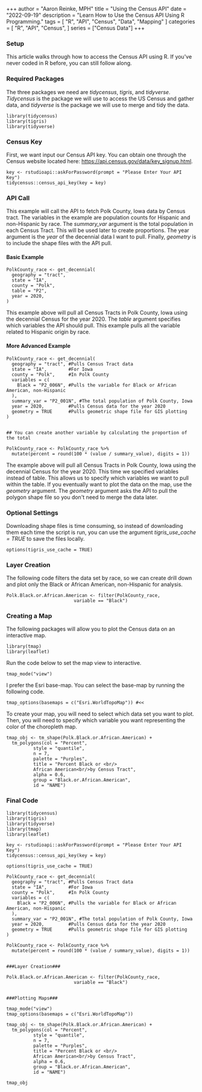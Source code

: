 +++
author = "Aaron Reinke, MPH"
title = "Using the Census API"
date = "2022-09-19"
description = "Learn How to Use the Census API Using R Programming."
tags = [
    "R",
    "API",
    "Census",
    "Data",
    "Mapping"
]
categories = [
    "R",
    "API",
    "Census",
]
series = ["Census Data"]
+++
 
<!--more-->

### Setup

This article walks through how to access the Census API using R. If you've never
coded in R before, you can still follow along.


### Required Packages

The three packages we need are *tidycensus*, *tigris*, and *tidyverse*. *Tidycensus* is the package we will use to access the US Census and gather data, and *tidyverse* is the package we will use to merge and tidy the data.

```(r)
library(tidycensus)
library(tigris)
library(tidyverse)
```

### Census Key

First, we want input our Census API key. You can obtain one through the Census website located here: https://api.census.gov/data/key_signup.html.

```(r)
key <- rstudioapi::askForPassword(prompt = "Please Enter Your API Key")
tidycensus::census_api_key(key = key)
```

### API Call
This example will call the API to fetch Polk County, Iowa data by Census tract. The variables in the example are population counts for Hispanic and non-Hispanic by race. The *summary_var* argument is the total population in each Census Tract. This will be used later to create proportions. The year argument is the *year* of the decennial data I want to pull. Finally, *geometry* is to include the shape files with the API pull.

#### Basic Example

```{r}
PolkCounty_race <- get_decennial(
  geography = "tract",
  state = "IA",
  county = "Polk",
  table = "P2",
  year = 2020,
) 
```
This example above will pull all Census Tracts in Polk County, Iowa using the decennial
Census for the year 2020. The *table* argument specifies which variables the API should pull. This example pulls all the variable related to Hispanic origin by race.

#### More Advanced Example
```{r}
PolkCounty_race <- get_decennial(
  geography = "tract", #Pulls Census Tract data
  state = "IA",        #For Iowa
  county = "Polk",     #In Polk County
  variables = c(
    Black = "P2_006N", #Pulls the variable for Black or African American, non-Hispanic
  ),
  summary_var = "P2_001N", #The total population of Polk County, Iowa
  year = 2020,         #Pulls Census data for the year 2020
  geometry = TRUE      #Pulls geometric shape file for GIS plotting
) 


## You can create another variable by calculating the proportion of the total 

PolkCounty_race <- PolkCounty_race %>%
  mutate(percent = round(100 * (value / summary_value), digits = 1))
```
The example above will pull all Census Tracts in Polk County, Iowa using the decennial
Census for the year 2020. This time we specified variables instead of table. This allows us to specify which variables we want to pull within the table. If you eventually want to plot the data on the map, use the *geometry* argument. The *geometry* argument asks the API to pull the polygon shape file so you don't need to merge the data later. 

### Optional Settings
Downloading shape files is time consuming, so instead of downloading them each time the script is run, you can use the argument *tigris_use_cache = TRUE* to save the files locally.

```{r}
options(tigris_use_cache = TRUE)
```

### Layer Creation

The following code filters the data set by race, so we can create drill down and plot only the Black or African American, non-Hispanic for analysis.


```{r}
Polk.Black.or.African.American <- filter(PolkCounty_race, 
                         variable == "Black")

```


### Creating a Map

The following packages will allow you to plot the Census data on an interactive map.

```{r}
library(tmap)
library(leaflet)
```

Run the code below to set the map view to interactive.

```{r}
tmap_mode("view")
```

I prefer the Esri base-map. You can select the base-map by running the following code.
```{r}
tmap_options(basemaps = c("Esri.WorldTopoMap")) #<<
```

To create your map, you will need to select which data set you want to plot. Then, you will need to specify which variable you want representing the color of the choropleth map.

```{r}
tmap_obj <- tm_shape(Polk.Black.or.African.American) +
  tm_polygons(col = "Percent",
          style = "quantile",
          n = 7,
          palette = "Purples",
          title = "Percent Black or <br/>
          African American<br/>by Census Tract",
          alpha = 0.6,
          group = "Black.or.African.American",
          id = "NAME")
```

### Final Code

```(r)
library(tidycensus)
library(tigris)
library(tidyverse)
library(tmap)
library(leaflet)

key <- rstudioapi::askForPassword(prompt = "Please Enter Your API Key")
tidycensus::census_api_key(key = key)

options(tigris_use_cache = TRUE)

PolkCounty_race <- get_decennial(
  geography = "tract", #Pulls Census Tract data
  state = "IA",        #For Iowa
  county = "Polk",     #In Polk County
  variables = c(
    Black = "P2_006N", #Pulls the variable for Black or African American, non-Hispanic
  ),
  summary_var = "P2_001N", #The total population of Polk County, Iowa
  year = 2020,         #Pulls Census data for the year 2020
  geometry = TRUE      #Pulls geometric shape file for GIS plotting
) 

PolkCounty_race <- PolkCounty_race %>%
  mutate(percent = round(100 * (value / summary_value), digits = 1))
  

###Layer Creation###

Polk.Black.or.African.American <- filter(PolkCounty_race, 
                         variable == "Black")
                         
                         
###Plotting Maps###

tmap_mode("view")
tmap_options(basemaps = c("Esri.WorldTopoMap"))

tmap_obj <- tm_shape(Polk.Black.or.African.American) +
  tm_polygons(col = "Percent",
          style = "quantile",
          n = 7,
          palette = "Purples",
          title = "Percent Black or <br/>
          African American<br/>by Census Tract",
          alpha = 0.6,
          group = "Black.or.African.American",
          id = "NAME")
          
tmap_obj        

```